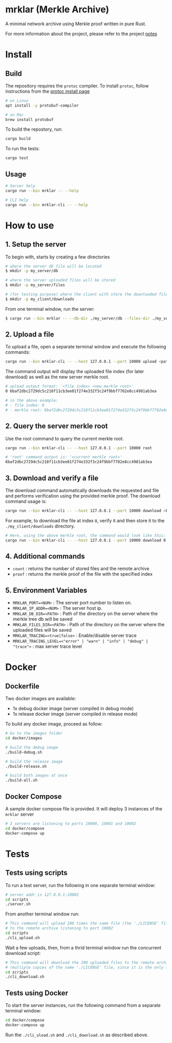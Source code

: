 # mrklar (Merkle Archive)
A minimal network archive using Merkle proof written in pure Rust.

For more information about the project, please refer to the project [notes](https://github.com/0xalexbel/mrklar/blob/main/NOTES.md)

# Install

## Build

The repository requires the `protoc` compiler. To install `protoc`, follow instructions from the [protoc install page](https://grpc.io/docs/protoc-installation/)


```bash
# on Linux
apt install -y protobuf-compiler
```

```bash
# on Mac
brew install protobuf
```

To build the repostory, run: 

```bash
cargo build
```

To run the tests:

```bash
cargo test
```

## Usage

```bash
# Server help
cargo run --bin mrklar -- --help
```

```bash
# CLI help
cargo run --bin mrklar-cli -- --help
```

# How to use

## 1. Setup the server

To begin with, starts by creating a few directories
```bash
# where the server db file will be located
$ mkdir -p my_server/db

# where the server uploaded files will be stored
$ mkdir -p my_server/files

# (for testing purpose) where the client with store the downloaded files
$ mkdir -p my_client/downloads
```

From one terminal window, run the server:
```bash
$ cargo run --bin mrklar -- --db-dir ./my_server/db --files-dir ./my_server/files --host 127.0.0.1  --port 10000 --tracing
```

## 2. Upload a file

To upload a file, open a separate terminal window and execute the following commands:

```bash
cargo run --bin mrklar-cli -- --host 127.0.0.1 --port 10000 upload <path/to/my/awsome/file>
```

The command output will display the uploaded file index (for later download) as well as the new server 
merkle root.

```bash
# upload output format: '<file index> <new merkle root>'
0 6baf2dbc2729dc5c218f11cb3ee01f274e332f3c24f9bbf7702e8cc4981ab3ea

# in the above example: 
# - file index: 0
# - merkle root: 6baf2dbc2729dc5c218f11cb3ee01f274e332f3c24f9bbf7702e8cc4981ab3ea
```

## 2. Query the server merkle root

Use the root command to query the current merkle root.

```bash
cargo run --bin mrklar-cli -- --host 127.0.0.1 --port 10000 root
```
```bash
# 'root' command output is: '<current merkle root>'
6baf2dbc2729dc5c218f11cb3ee01f274e332f3c24f9bbf7702e8cc4981ab3ea
```

## 3. Download and verify a file

The download command automatically downloads the requested and file and performs verification using the provided merkle proof.
The download command usage is:

```bash
cargo run --bin mrklar-cli -- --host 127.0.0.1 --port 10000 download <FILE_INDEX> --out-dir <PATH/TO/DOWNLOADS/DIR>
```

For example, to download the file at index `0`, verify it and then store it to the `./my_client/downloads` directory.

```bash
# Here, using the above merkle root, the command would look like this:
cargo run --bin mrklar-cli -- --host 127.0.0.1 --port 10000 download 0 --out-dir ./my_client/downloads
```

## 4. Additional commands

- `count` : returns the number of stored files and the remote archive
- `proof` : returns the merkle proof of the file with the specified index

## 5. Environment Variables

- `MRKLAR_PORT=<NUM>` : The server port number to listen on.
- `MRKLAR_IP_ADDR=<NUM>` : The server host ip.
- `MRKLAR_DB_DIR=<PATH>` : Path of the directory on the server where the merkle tree db will be saved
- `MRKLAR_FILES_DIR=<PATH>` : Path of the directory on the server where the uploaded files will be saved
- `MRKLAR_TRACING=<true|false>` : Enable/disable server trace
- `MRKLAR_TRACING_LEVEL=<"error" | "warn" | "info" | "debug" | "trace">` : max server trace level

# Docker

## Dockerfile

Two docker images are available:
- 1x debug docker image (server compiled in debug mode)
- 1x release docker image (server compiled in release mode)

To build any docker image, proceed as follow:

```bash
# Go to the images folder
cd docker/images

# build the debug image
./build-debug.sh

# build the release image
./build-release.sh

# build both images at once
./build-all.sh
```

## Docker Compose

A sample docker compose file is provided. It will deploy 3 instances of the `mrklar` server
```bash
# 3 servers are listening to ports 10000, 10001 and 10002
cd docker/compose 
docker-compose up
```

# Tests

## Tests using scripts

To run a test server, run the following in one separate terminal window:

```bash
# server addr is 127.0.0.1:10002
cd scripts
./server.sh
```
From another terminal window run:

```bash
# This command will upload 200 times the same file (the './LICENSE' file)
# to the remote archive listening to port 10002
cd scripts
./cli_upload.sh
```

Wait a few uploads, then, from a thrid terminal window run the concurrent download script:

```bash
# This command will download the 200 uploaded files to the remote archive listening to port 10002
# (multiple copies of the same './LICENSE' file, since it is the only file that has been uploaded)
cd scripts
./cli_download.sh
```

## Tests using Docker

To start the server instances, run the following command from a separate terminal window:

```bash
cd docker/compose
docker-compose up
```

Run the `./cli_uload.sh` and `./cli_download.sh` as described above.

